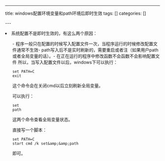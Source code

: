 
--- 
title:  windows配置环境变量和path环境后即时生效 
tags: []
categories: [] 

---<li>系统配置不是即时生效的，有这么两个原因： 
  <ul>- 程序一般只在配置的时候写入配置文件一次，当程序运行的时候修改配置文件通常不生效- path写入后不是实时刷新的，需要重启或者注（如果用户path或者全局变量的话）。- 在正在运行的程序中修改函数不会函数不会影响配置文件
所以，当写入配置文件以后，windows下可以执行：

```
set PATH=C
exit

```

这个命令会在关闭cmd以后立刻刷新全局变量。

可以执行：

```
set
path

```

这两个命令查看全局变量状态。

直接写一个脚本：

```
set PATH=C
start cmd /k set&amp;&amp;path

```

即可。
